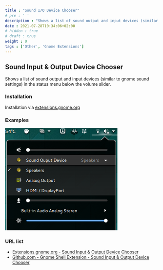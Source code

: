 ```yaml
---
title : "Sound I/O Device Chooser"
# pre : ' '
description : "Shows a list of sound output and input devices (similar to gnome sound settings) in the status menu below the volume slider."
date : 2021-07-28T10:34:06+02:00
# hidden : true
# draft : true
weight : 0
tags : ['Other', 'Gnome Extensions']
---
```


## Sound Input & Output Device Chooser

Shows a list of sound output and input devices (similar to gnome sound settings) in the status menu below the volume slider.

### Installation

Installation via [extensions.gnome.org](https://extensions.gnome.org/extension/906/sound-output-device-chooser/)

### Examples

![Example](images/example.png)

### URL list

* [Extensions.gnome.org - Sound Input & Output Device Chooser](https://extensions.gnome.org/extension/906/sound-output-device-chooser/)
* [Github.com - Gnome Shell Extension - Sound Input & Output Device Chooser](https://github.com/kgshank/gse-sound-output-device-chooser)
